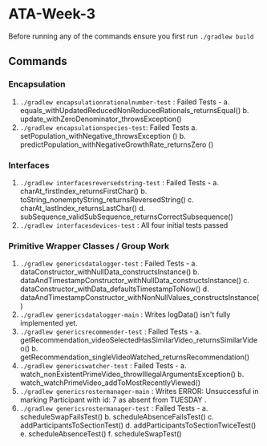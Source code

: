 # ATA-Week-3
Before running any of the commands ensure you first run `./gradlew build`

## Commands

### Encapsulation
1. `./gradlew encapsulationrationalnumber-test` : Failed Tests - a. equals_withUpdatedReducedNonReducedRationals_returnsEqual() b. update_withZeroDenominator_throwsException()
2. `./gradlew encapsulationspecies-test`: Failed Tests a. setPopulation_withNegative_throwsException () b. predictPopulation_withNegativeGrowthRate_returnsZero ()


### Interfaces
1. `./gradlew interfacesreversedstring-test` : Failed Tests - a.  charAt_firstIndex_returnsFirstChar() b.  toString_nonemptyString_returnsReversedString() c. charAt_lastIndex_returnsLastChar() d. subSequence_validSubSequence_returnsCorrectSubsequence()
2. `./gradlew interfacesdevices-test` : All four initial tests passed


### Primitive Wrapper Classes / Group Work
1. `./gradlew genericsdatalogger-test` : Failed Tests - a.  dataConstructor_withNullData_constructsInstance() b.   dataAndTimestampConstructor_withNullData_constructsInstance() c.  dataConstructor_withData_defaultsTimestampToNow() d.  dataAndTimestampConstructor_withNonNullValues_constructsInstance()
2. `./gradlew genericsdatalogger-main` : Writes  logData() isn't fully implemented yet.
3. `./gradlew genericsrecommender-test` : Failed Tests - a. getRecommendation_videoSelectedHasSimilarVideo_returnsSimilarVideo() b.  getRecommendation_singleVideoWatched_returnsRecommendation()
4. `./gradlew genericswatcher-test` : Failed Tests - a. watch_nonExistentPrimeVideo_throwIllegalArgumentsException() b.  watch_watchPrimeVideo_addToMostRecentlyViewed()
5. `./gradlew genericsrostermanager-main` : Writes ERROR: Unsuccessful in marking Participant with id: 7 as absent from TUESDAY .
6. `./gradlew genericsrostermanager-test` : Failed Tests - a. scheduleSwapFailsTest() b. scheduleAbsenceFailsTest() c. addParticipantsToSectionTest() d. addParticipantsToSectionTwiceTest() e. scheduleAbsenceTest() f. scheduleSwapTest() 